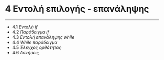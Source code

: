 # 4 Εντολή επιλογής - επανάληψης

---

- 4.1 *Εντολή if*
- 4.2 *Παράδειγμα if*
- 4.3 *Εντολή επανάληψης while*
- 4.4 *While παράδειγμα*
- 4.5 *Έλεγχος ορθότητας*
- 4.6 *Ασκήσεις*
